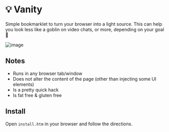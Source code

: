 # 💡 Vanity
Simple bookmarklet to turn your browser into a light source. This can help you look less like a goblin on video chats, or more, depending on your goal 💅

![image](https://user-images.githubusercontent.com/38702807/150042464-9cc7a543-96df-49a4-bf08-3d3b73669009.png)

## Notes
* Runs in any browser tab/window
* Does not alter the content of the page (other than injecting some UI elements)
* Is a pretty quick hack
* Is fat free & gluten free

## Install
Open `install.htm` in your browser and follow the directions.
